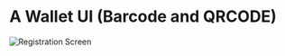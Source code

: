 # A Wallet UI (Barcode and QRCODE)

![Registration Screen](https://user-images.githubusercontent.com/46001539/113655078-13b53880-9691-11eb-8b09-dd3769564598.png?raw=true "Title")


